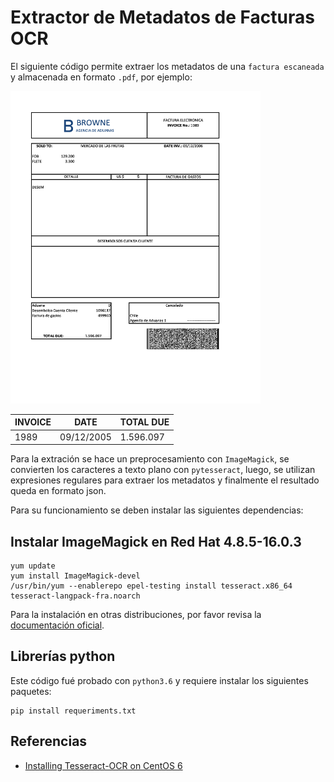 # Extractor de Metadatos de Facturas OCR

El siguiente código permite extraer los metadatos de una `factura escaneada` y almacenada en formato `.pdf`, por ejemplo:

<img src="./raw/factura_001.jpg"
alt="Ejemplo Factur" title="Ejemplo Factura" width="400" height="500" />

|INVOICE|DATE|TOTAL DUE|
|--|--|--|
1989|09/12/2005|1.596.097

Para la extración se hace un preprocesamiento con `ImageMagick`, se convierten los caracteres a texto plano con `pytesseract`, luego, se utilizan expresiones regulares para extraer los metadatos y finalmente el resultado queda en formato json.

Para su funcionamiento se deben instalar las siguientes dependencias:

## Instalar ImageMagick en Red Hat 4.8.5-16.0.3

```Shel
yum update
yum install ImageMagick-devel
/usr/bin/yum --enablerepo epel-testing install tesseract.x86_64 tesseract-langpack-fra.noarch
```

Para la instalación en otras distribuciones, por favor revisa la [documentación oficial](https://docs.wand-py.org/en/latest/guide/install.html).

## Librerías python

Este código fué probado con `python3.6` y requiere instalar los siguientes paquetes:

```Shell
pip install requeriments.txt
```

## Referencias

- [Installing Tesseract-OCR on CentOS 6](https://stackoverflow.com/questions/23792373/installing-tesseract-ocr-on-centos-6)